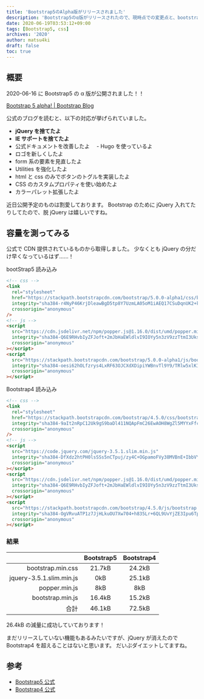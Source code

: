 ```yaml
---
title: 'Bootstrap5のAlpha版がリリースされました'
description: 'Bootstrap5のα版がリリースされたので、現時点での変更点と、bootstrap4との容量比較を行いました。'
date: 2020-06-19T03:53:12+09:00
tags: [Bootstrap5, css]
archives: '2020'
author: matsu4ki
draft: false
toc: true
---
```


## 概要

2020-06-16 に Bootstrap5 の α 版が公開されました！！

[Bootstrap 5 alpha! | Bootstrap Blog](https://blog.getbootstrap.com/2020/06/16/bootstrap-5-alpha/)

公式のブログを読むと、以下の対応が挙げられていました。

- **jQuery を捨てたよ**
- **IE サポートを捨てたよ**
- 公式ドキュメントを改善したよ
  　- Hugo を使っているよ
- ロゴを新しくしたよ
- form 系の要素を見直したよ
- Utilities を強化したよ
- html と css のみでボタンのトグルを実装したよ
- CSS のカスタムプロパティを使い始めたよ
- カラーパレット拡張したよ

近日公開予定のものは割愛しております。
Bootstrap のために jQuery 入れてたりしてたので、脱 jQuery は嬉しいですね。

## 容量を測ってみる

公式で CDN 提供されているものから取得しました。
少なくとも jQuery の分だけ早くなっているはず……！

bootStrap5 読み込み

```html
<!-- css -->
<link
  rel="stylesheet"
  href="https://stackpath.bootstrapcdn.com/bootstrap/5.0.0-alpha1/css/bootstrap.min.css"
  integrity="sha384-r4NyP46KrjDleawBgD5tp8Y7UzmLA05oM1iAEQ17CSuDqnUK2+k9luXQOfXJCJ4I"
  crossorigin="anonymous"
/>
<!-- js -->
<script
  src="https://cdn.jsdelivr.net/npm/popper.js@1.16.0/dist/umd/popper.min.js"
  integrity="sha384-Q6E9RHvbIyZFJoft+2mJbHaEWldlvI9IOYy5n3zV9zzTtmI3UksdQRVvoxMfooAo"
  crossorigin="anonymous"
></script>
<script
  src="https://stackpath.bootstrapcdn.com/bootstrap/5.0.0-alpha1/js/bootstrap.min.js"
  integrity="sha384-oesi62hOLfzrys4LxRF63OJCXdXDipiYWBnvTl9Y9/TRlw5xlKIEHpNyvvDShgf/"
  crossorigin="anonymous"
></script>
```

Bootstrap4 読み込み

```html
<!-- css -->
<link
  rel="stylesheet"
  href="https://stackpath.bootstrapcdn.com/bootstrap/4.5.0/css/bootstrap.min.css"
  integrity="sha384-9aIt2nRpC12Uk9gS9baDl411NQApFmC26EwAOH8WgZl5MYYxFfc+NcPb1dKGj7Sk"
  crossorigin="anonymous"
/>
<!-- js -->
<script
  src="https://code.jquery.com/jquery-3.5.1.slim.min.js"
  integrity="sha384-DfXdz2htPH0lsSSs5nCTpuj/zy4C+OGpamoFVy38MVBnE+IbbVYUew+OrCXaRkfj"
  crossorigin="anonymous"
></script>
<script
  src="https://cdn.jsdelivr.net/npm/popper.js@1.16.0/dist/umd/popper.min.js"
  integrity="sha384-Q6E9RHvbIyZFJoft+2mJbHaEWldlvI9IOYy5n3zV9zzTtmI3UksdQRVvoxMfooAo"
  crossorigin="anonymous"
></script>
<script
  src="https://stackpath.bootstrapcdn.com/bootstrap/4.5.0/js/bootstrap.min.js"
  integrity="sha384-OgVRvuATP1z7JjHLkuOU7Xw704+h835Lr+6QL9UvYjZE3Ipu6Tp75j7Bh/kR0JKI"
  crossorigin="anonymous"
></script>
```

### 結果

|                          | Bootstrap5 | Bootstrap4 |
| -----------------------: | :--------: | :--------: |
|        bootstrap.min.css |   21.7kB   |   24.2kB   |
| jquery-3.5.1.slim.min.js |    0kB     |   25.1kB   |
|            popper.min.js |    8kB     |    8kB     |
|         bootstrap.min.js |   16.4kB   |   15.2kB   |
|                     合計 |   46.1kB   |   72.5kB   |

26.4kB の減量に成功していております！

まだリリースしていない機能もあるみたいですが、jQuery が消えたので Bootstrap4 を超えることはないと思います。
だいぶダイエットしてますね。

## 参考

- [Bootstrap5 公式](https://v5.getbootstrap.com/)
- [Bootstrap4 公式](https://getbootstrap.com/)
